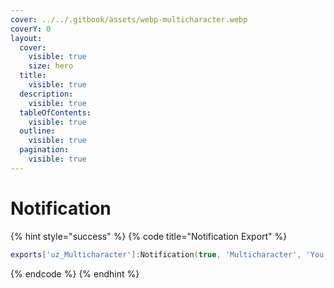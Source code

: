 ```yaml
---
cover: ../../.gitbook/assets/webp-multicharacter.webp
coverY: 0
layout:
  cover:
    visible: true
    size: hero
  title:
    visible: true
  description:
    visible: true
  tableOfContents:
    visible: true
  outline:
    visible: true
  pagination:
    visible: true
---
```


# Notification

{% hint style="success" %}
{% code title="Notification Export" %}
```lua
exports['uz_Multicharacter']:Notification(true, 'Multicharacter', 'You purchased a new character slot', 2000) -- isType, Header, Text, TimeExports
```
{% endcode %}
{% endhint %}
